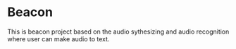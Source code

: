 # Beacon
This is beacon project based on the audio sythesizing and audio recognition where user can make audio to text.

